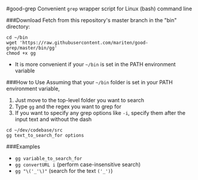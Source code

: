 #good-grep
Convenient ```grep``` wrapper script for Linux (bash) command line

###Download
Fetch from this repository's master branch in the "bin" directory:
```
cd ~/bin
wget 'https://raw.githubusercontent.com/mariten/good-grep/master/bin/gg'
chmod +x gg
```
* It is more convenient if your ```~/bin``` is set in the PATH environment variable

###How to Use
Assuming that your ```~/bin``` folder is set in your PATH environment variable,
1) Just move to the top-level folder you want to search
2) Type ```gg``` and the regex you want to grep for
3) If you want to specify any grep options like ```-i```, specify them after the input text and without the dash
```
cd ~/dev/codebase/src
gg text_to_search_for options
```

###Examples
* ```gg variable_to_search_for```
* ```gg convertURL i``` (perform case-insensitive search)
* ```gg "\('_'\)"``` (search for the text ```('_')```)
